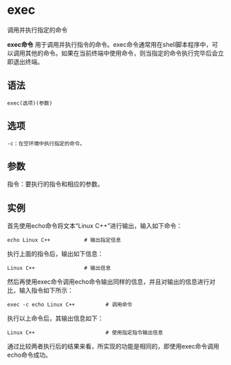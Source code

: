 # exec

调用并执行指定的命令


**exec命令** 用于调用并执行指令的命令。exec命令通常用在shell脚本程序中，可以调用其他的命令。如果在当前终端中使用命令，则当指定的命令执行完毕后会立即退出终端。

##  语法

```
exec(选项)(参数)
```

##  选项

```
-c：在空环境中执行指定的命令。
```

##  参数

指令：要执行的指令和相应的参数。

##  实例

首先使用echo命令将文本“Linux C++”进行输出，输入如下命令：

```
echo Linux C++           # 输出指定信息
```

执行上面的指令后，输出如下信息：

```
Linux C++                # 输出信息
```

然后再使用exec命令调用echo命令输出同样的信息，并且对输出的信息进行对比，输入指令如下所示：

```
exec -c echo Linux C++          # 调用命令
```

执行以上命令后，其输出信息如下：

```
Linux C++                       # 使用指定指令输出信息
```

通过比较两者执行后的结果来看，所实现的功能是相同的，即使用exec命令调用echo命令成功。


